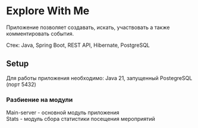 # Explore With Me  
Приложение позволяет создавать, искать, участвовать а также комментировать события.  

Стек: Java, Spring Boot, REST API, Hibernate, PostgreSQL  

## Setup  
Для работы приложения необходимо: Java 21, запущенный PostegreSQL (порт 5432)  

### Разбиение на модули  
Main-server - основной модуль приложения  
Stats - модуль сбора статистики посещения мероприятий  
